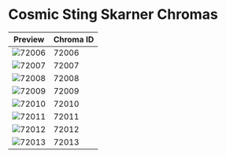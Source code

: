 # Cosmic Sting Skarner Chromas

| Preview | Chroma ID |
|---------|-----------|
| ![72006](https://raw.communitydragon.org/latest/plugins/rcp-be-lol-game-data/global/default/v1/champion-chroma-images/72/72006.png) | 72006 |
| ![72007](https://raw.communitydragon.org/latest/plugins/rcp-be-lol-game-data/global/default/v1/champion-chroma-images/72/72007.png) | 72007 |
| ![72008](https://raw.communitydragon.org/latest/plugins/rcp-be-lol-game-data/global/default/v1/champion-chroma-images/72/72008.png) | 72008 |
| ![72009](https://raw.communitydragon.org/latest/plugins/rcp-be-lol-game-data/global/default/v1/champion-chroma-images/72/72009.png) | 72009 |
| ![72010](https://raw.communitydragon.org/latest/plugins/rcp-be-lol-game-data/global/default/v1/champion-chroma-images/72/72010.png) | 72010 |
| ![72011](https://raw.communitydragon.org/latest/plugins/rcp-be-lol-game-data/global/default/v1/champion-chroma-images/72/72011.png) | 72011 |
| ![72012](https://raw.communitydragon.org/latest/plugins/rcp-be-lol-game-data/global/default/v1/champion-chroma-images/72/72012.png) | 72012 |
| ![72013](https://raw.communitydragon.org/latest/plugins/rcp-be-lol-game-data/global/default/v1/champion-chroma-images/72/72013.png) | 72013 |